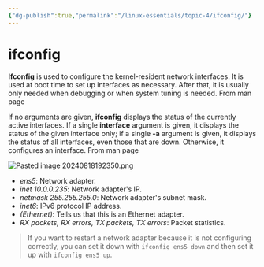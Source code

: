 ```yaml
---
{"dg-publish":true,"permalink":"/linux-essentials/topic-4/ifconfig/"}
---
```


# ifconfig
**Ifconfig** is used to configure the kernel-resident network interfaces. It is used at boot time to set up interfaces as necessary. After that, it is usually only needed when debugging or when system tuning is needed.
	From man page

If no arguments are given, **ifconfig** displays the status of the currently active interfaces. If a single **interface** argument is given, it displays the status of the given interface only; if a single **-a** argument is given, it displays the status of all interfaces, even those that are down. Otherwise, it configures an interface.
	From man page

![Pasted image 20240818192350.png](/img/user/Linux%20Essentials/Topic%204/Topic4%20reference%20images/Pasted%20image%2020240818192350.png)
- _ens5_: Network adapter.
- _inet 10.0.0.235_: Network adapter's IP.
- _netmask 255.255.255.0_: Network adapter's subnet mask.
- _inet6_: IPv6 protocol IP address.
- _(Ethernet)_: Tells us that this is an Ethernet adapter.
- _RX packets, RX errors, TX packets, TX errors_: Packet statistics.

> If you want to restart a network adapter because it is not configuring correctly, you can set it down with `ifconfig ens5 down` and then set it up with `ifconfig ens5 up`.
